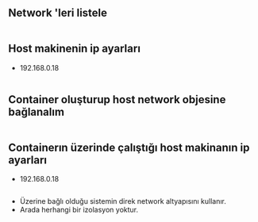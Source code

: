 ## Network 'leri listele

<img src ="">

## Host makinenin ip ayarları

* 192.168.0.18

<img src ="">

## Container oluşturup host network objesine bağlanalım

<img src ="">

## Containerın üzerinde çalıştığı host makinanın ip ayarları

* 192.168.0.18

<img src ="">

* Üzerine bağlı olduğu sistemin direk network altyapısını kullanır.
* Arada herhangi bir izolasyon yoktur.

